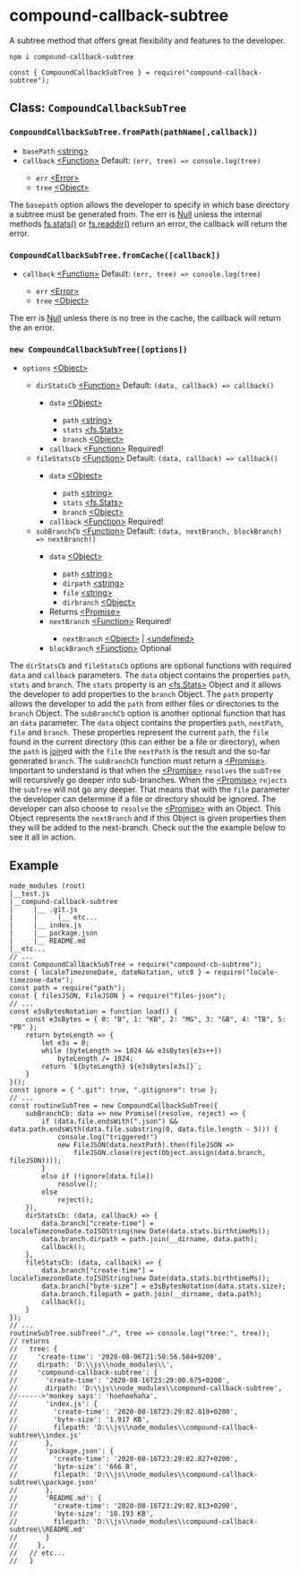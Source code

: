 # compound-callback-subtree
A subtree method that offers great flexibility and features to the developer.
<pre><code class="language-javascript">npm i compound-callback-subtree

const { CompoundCallbackSubTree } = require("compound-callback-subtree");</code></pre>
<h2>Class: <code>CompoundCallbackSubTree</code></h2>
<h3><code>CompoundCallbackSubTree.fromPath(pathName[,callback])</code></h3>
<ul>
    <li><code>basePath</code> <a href="https://developer.mozilla.org/en-US/docs/Web/JavaScript/Data_structures#String_type">&lt;string&gt;</a></li>
    <li><code>callback</code> <a href="https://developer.mozilla.org/en-US/docs/Web/JavaScript/Reference/Global_Objects/Function">&lt;Function&gt;</a> Default: <code>(err, tree) => console.log(tree)</code></li>
    <ul>
        <li><code>err</code> <a href="https://developer.mozilla.org/en-US/docs/Web/JavaScript/Reference/Global_Objects/Error">&lt;Error&gt;</a></li>
        <li><code>tree</code> <a href="https://developer.mozilla.org/en-US/docs/Web/JavaScript/Reference/Global_Objects/Object">&lt;Object&gt;</a></li>
    </ul>
</ul>
The <code>basepath</code> option allows the developer to specify in which base directory a subtree must be generated from. The err is <a href="https://developer.mozilla.org/en-US/docs/Web/JavaScript/Data_structures#Null_type">Null</a> unless the internal methods <a href="https://nodejs.org/dist/latest-v12.x/docs/api/fs.html#fs_fs_stat_path_options_callback">fs.stats()</a> or <a href="https://nodejs.org/dist/latest-v12.x/docs/api/fs.html#fs_fs_readdir_path_options_callback">fs.readdir()</a> return an error, the callback will return the error.
<h3><code>CompoundCallbackSubTree.fromCache([callback])</code></h3>
<ul>
    <li><code>callback</code> <a href="https://developer.mozilla.org/en-US/docs/Web/JavaScript/Reference/Global_Objects/Function">&lt;Function&gt;</a> Default: <code>(err, tree) => console.log(tree)</code></li>
    <ul>
        <li><code>err</code> <a href="https://developer.mozilla.org/en-US/docs/Web/JavaScript/Reference/Global_Objects/Error">&lt;Error&gt;</a></li>
        <li><code>tree</code> <a href="https://developer.mozilla.org/en-US/docs/Web/JavaScript/Reference/Global_Objects/Object">&lt;Object&gt;</a></li>
    </ul>
</ul>
The err is <a href="https://developer.mozilla.org/en-US/docs/Web/JavaScript/Data_structures#Null_type">Null</a> unless there is no tree in the cache, the callback will return the an error.
<h3><code>new CompoundCallbackSubTree([options])</code></h3>
<ul>
    <li><code>options</code> <a href="https://developer.mozilla.org/en-US/docs/Web/JavaScript/Reference/Global_Objects/Object">&lt;Object&gt;</a></li>
    <ul>
        <li><code>dirStatsCb</code> <a href="https://developer.mozilla.org/en-US/docs/Web/JavaScript/Reference/Global_Objects/Function">&lt;Function&gt;</a> Default: <code>(data, callback) => callback()</code></li>
        <ul>
            <li><code>data</code> <a href="https://developer.mozilla.org/en-US/docs/Web/JavaScript/Reference/Global_Objects/Object">&lt;Object&gt;</a></li>
            <ul>
                <li><code>path</code> <a href="https://developer.mozilla.org/en-US/docs/Web/JavaScript/Data_structures#String_type">&lt;string&gt;</a></li>
                <li><code>stats</code> <a href="https://nodejs.org/dist/latest-v12.x/docs/api/fs.html#fs_class_fs_stats">&lt;fs.Stats&gt;</a></li>
                <li><code>branch</code> <a href="https://developer.mozilla.org/en-US/docs/Web/JavaScript/Reference/Global_Objects/Object">&lt;Object&gt;</a></li>
            </ul>
            <li><code>callback</code> <a href="https://developer.mozilla.org/en-US/docs/Web/JavaScript/Reference/Global_Objects/Function">&lt;Function&gt;</a></code> Required!</li>
        </ul>
        <li><code>fileStatsCb</code> <a href="https://developer.mozilla.org/en-US/docs/Web/JavaScript/Reference/Global_Objects/Function">&lt;Function&gt;</a> Default: <code>(data, callback) => callback()</code></li>
        <ul>
            <li><code>data</code> <a href="https://developer.mozilla.org/en-US/docs/Web/JavaScript/Reference/Global_Objects/Object">&lt;Object&gt;</a></li>
            <ul>
                <li><code>path</code> <a href="https://developer.mozilla.org/en-US/docs/Web/JavaScript/Data_structures#String_type">&lt;string&gt;</a></li>
                <li><code>stats</code> <a href="https://nodejs.org/dist/latest-v12.x/docs/api/fs.html#fs_class_fs_stats">&lt;fs.Stats&gt;</a></li>
                <li><code>branch</code> <a href="https://developer.mozilla.org/en-US/docs/Web/JavaScript/Reference/Global_Objects/Object">&lt;Object&gt;</a></li>
            </ul>
            <li><code>callback</code> <a href="https://developer.mozilla.org/en-US/docs/Web/JavaScript/Reference/Global_Objects/Function">&lt;Function&gt;</a></code> Required!</li>
        </ul>
        <li><code>subBranchCb</code> <a href="https://developer.mozilla.org/en-US/docs/Web/JavaScript/Reference/Global_Objects/Function">&lt;Function&gt;</a> Default: <code>(data, nextBranch, blockBranch) => nextBranch()</code></li>
        <ul>
            <li><code>data</code> <a href="https://developer.mozilla.org/en-US/docs/Web/JavaScript/Reference/Global_Objects/Object">&lt;Object&gt;</a></li>
            <ul>
                <li><code>path</code> <a href="https://developer.mozilla.org/en-US/docs/Web/JavaScript/Data_structures#String_type">&lt;string&gt;</a></li>
                <li><code>dirpath</code> <a href="https://developer.mozilla.org/en-US/docs/Web/JavaScript/Data_structures#String_type">&lt;string&gt;</a></li>
                <li><code>file</code> <a href="https://developer.mozilla.org/en-US/docs/Web/JavaScript/Data_structures#String_type">&lt;string&gt;</a></li>
                <li><code>dirbranch</code> <a href="https://developer.mozilla.org/en-US/docs/Web/JavaScript/Reference/Global_Objects/Object">&lt;Object&gt;</a></li>
            </ul>
            <li>Returns <a href="https://developer.mozilla.org/en-US/docs/Web/JavaScript/Reference/Global_Objects/Promise">&lt;Promise&gt;</a></li>
            <li><code>nextBranch</code> <a href="https://developer.mozilla.org/en-US/docs/Web/JavaScript/Reference/Global_Objects/Function">&lt;Function&gt;</a></code> Required!</li>
            <ul>
                <li><code>nextBranch</code> <a href="https://developer.mozilla.org/en-US/docs/Web/JavaScript/Reference/Global_Objects/Object">&lt;Object&gt;</a> | <a href="https://developer.mozilla.org/en-US/docs/Web/JavaScript/Data_structures#Undefined_type">&lt;undefined&gt;</a></li>
            </ul>
            <li><code>blockBranch</code> <a href="https://developer.mozilla.org/en-US/docs/Web/JavaScript/Reference/Global_Objects/Function">&lt;Function&gt;</a></code> Optional</li>
        </ul>
    </ul>
</ul>
The <code>dirStatsCb</code> and <code>fileStatsCb</code> options are optional functions with required <code>data</code> and <code>callback</code> parameters. The <code>data</code> object contains the properties <code>path</code>, <code>stats</code> and <code>branch</code>. The <code>stats</code> property is an <a href="https://nodejs.org/dist/latest-v12.x/docs/api/fs.html#fs_class_fs_stats">&lt;fs.Stats&gt;</a> Object and it allows the developer to add properties to the <code>branch</code> Object. The <code>path</code> property allows the developer to add the <code>path</code> from either files or directories to the <code>branch</code> Object. The <code>subBranchCb</code> option is another optional function that has an <code>data</code> parameter. The <code>data</code> object contains the properties <code>path</code>, <code>nextPath</code>, <code>file</code> and <code>branch</code>. These properties represent the current <code>path</code>, the <code>file</code> found in the current directory (this can either be a file or directory), when the <code>path</code> is <a href="https://nodejs.org/dist/latest-v12.x/docs/api/path.html#path_path_join_paths">join</a>ed with the <code>file</code> the <code>nextPath</code> is the result and the so-far generated <code>branch</code>. The <code>subBranchCb</code> function must return a <a href="https://developer.mozilla.org/en-US/docs/Web/JavaScript/Reference/Global_Objects/Promise">&lt;Promise&gt;</a>. Important to understand is that when the <a href="https://developer.mozilla.org/en-US/docs/Web/JavaScript/Reference/Global_Objects/Promise">&lt;Promise&gt;</a> <code>resolves</code> the <code>subTree</code> will recursively go deeper into sub-branches. When the <a href="https://developer.mozilla.org/en-US/docs/Web/JavaScript/Reference/Global_Objects/Promise">&lt;Promise&gt;</a> <code>rejects</code> the <code>subTree</code> will not go any deeper. That means that with the <code>file</code> parameter the developer can determine if a file or directory should be ignored. The developer can also choose to <code>resolve</code> the <a href="https://developer.mozilla.org/en-US/docs/Web/JavaScript/Reference/Global_Objects/Promise">&lt;Promise&gt;</a> with an Object. This Object represents the <code>nextBranch</code> and if this Object is given properties then they will be added to the next-branch. Check out the the example below to see it all in action.
<h2>Example</h2>
<pre><code>node_modules (root)
|__test.js
|__compund-callback-subtree
|     |__ .git.js
|     |     |__ etc...
|     |__ index.js
|     |__ package.json
|     |__ README.md
|__etc...
// ...
const CompoundCallbackSubTree = require("compound-cb-subtree");
const { localeTimezoneDate, dateNotation, utc0 } = require("locale-timezone-date");
const path = require("path");
const { filesJSON, FileJSON } = require("files-json");
// ...
const e3sBytesNotation = function load() {
    const e3sBytes = { 0: "B", 1: "KB", 2: "MG", 3: "GB", 4: "TB", 5: "PB" };
    return byteLength => {
        let e3s = 0;
        while (byteLength >= 1024 && e3sBytes[e3s++])
            byteLength /= 1024;
        return `${byteLength} ${e3sBytes[e3s]}`;
    }
}();
const ignore = { ".git": true, ".gitignore": true };
// ...
const routineSubTree = new CompoundCallbackSubTree({
    subBranchCb: data => new Promise((resolve, reject) => {
        if (data.file.endsWith(".json") && data.path.endsWith(data.file.substring(0, data.file.length - 5))) {
            console.log("triggered!")
            new FileJSON(data.nextPath).then(fileJSON =>
                fileJSON.close(reject(Object.assign(data.branch, fileJSON))));
        }
        else if (!ignore[data.file])
            resolve();
        else
            reject();
    }),
    dirStatsCb: (data, callback) => {
        data.branch["create-time"] = localeTimezoneDate.toISOString(new Date(data.stats.birthtimeMs));
        data.branch.dirpath = path.join(__dirname, data.path);
        callback();
    },
    fileStatsCb: (data, callback) => {
        data.branch["create-time"] = localeTimezoneDate.toISOString(new Date(data.stats.birthtimeMs));
        data.branch["byte-size"] = e3sBytesNotation(data.stats.size);
        data.branch.filepath = path.join(__dirname, data.path);
        callback();
    }
});
// ...
routineSubTree.subTree("./", tree => console.log("tree:", tree));
// returns
//   tree: {
//     'create-time': '2020-08-06T21:50:56.504+0200',
//     dirpath: 'D:\\js\\node_modules\\',
//     'compound-callback-subtree': {
//       'create-time': '2020-08-16T23:29:00.675+0200',
//       dirpath: 'D:\\js\\node_modules\\compound-callback-subtree',
//------>'monkey says': 'hoehoehaha',
//       'index.js': {
//         'create-time': '2020-08-16T23:29:02.819+0200',
//         'byte-size': '1.917 KB',
//         filepath: 'D:\\js\\node_modules\\compound-callback-subtree\\index.js'
//       },
//       'package.json': {
//         'create-time': '2020-08-16T23:29:02.827+0200',
//         'byte-size': '666 B',
//         filepath: 'D:\\js\\node_modules\\compound-callback-subtree\\package.json'
//       },
//       'README.md': {
//         'create-time': '2020-08-16T23:29:02.813+0200',
//         'byte-size': '10.193 KB',
//         filepath: 'D:\\js\\node_modules\\compound-callback-subtree\\README.md'
//       }
//     },
//   // etc...
//   }</code></pre>
